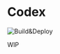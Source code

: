 # Codex 
![Build&Deploy](https://github.com/trendyol/codex/actions/workflows/cd.yml/badge.svg?event=push&branch=main)

WIP

